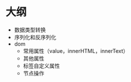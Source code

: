 # 大纲
- 数据类型转换
- 序列化和反序列化
- dom
    - 常用属性（value，innerHTML，innerText）
    - 其他属性
    - 标签自定义属性
    - 节点操作